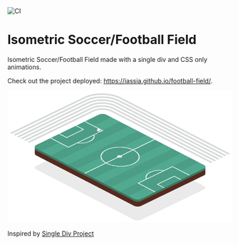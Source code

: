 ![CI](https://github.com/iassia/football-field/workflows/CI/badge.svg?branch=master)

# Isometric Soccer/Football Field

Isometric Soccer/Football Field made with a single div and CSS only animations.

Check out the project deployed: https://iassia.github.io/football-field/.

![Result Animation](/assets/football-field.gif)

Inspired by [Single Div Project](https://a.singlediv.com/)
